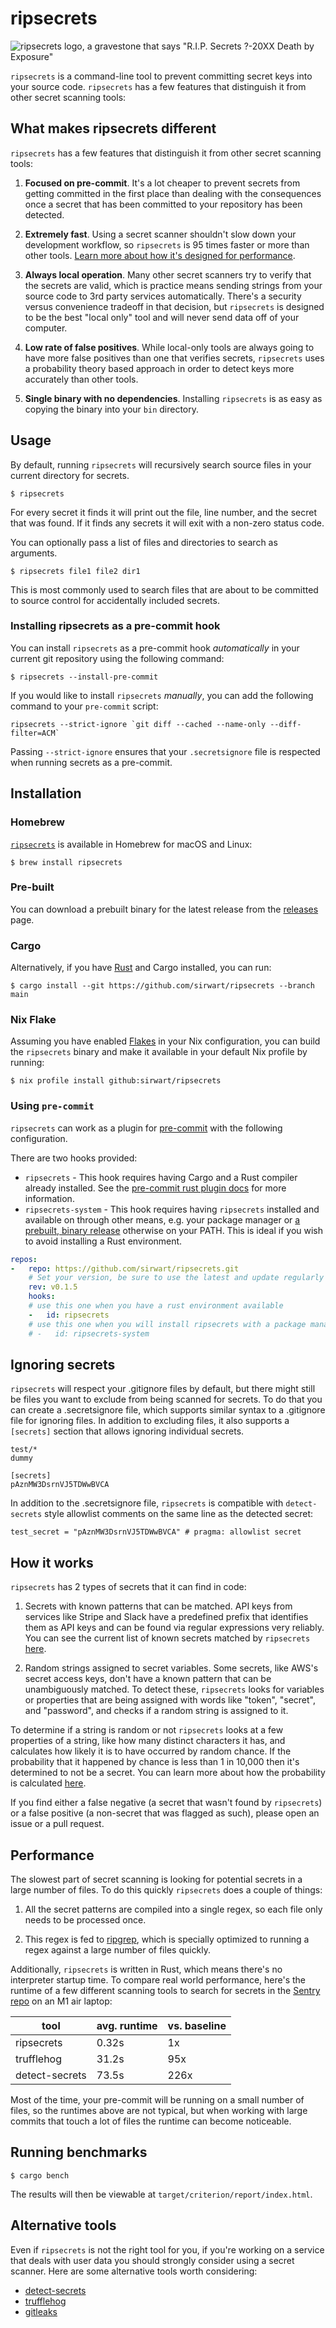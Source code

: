 # ripsecrets

![ripsecrets logo, a gravestone that says "R.I.P. Secrets ?-20XX Death by Exposure"](.github/ripsecrets-logo.svg)

`ripsecrets` is a command-line tool to prevent committing secret keys into your source code. `ripsecrets` has a few features that distinguish it from other secret scanning tools:

## What makes ripsecrets different

`ripsecrets` has a few features that distinguish it from other secret scanning tools:

1. **Focused on pre-commit**. It's a lot cheaper to prevent secrets from getting committed in the first place than dealing with the consequences once a secret that has been committed to your repository has been detected.

2. **Extremely fast**. Using a secret scanner shouldn't slow down your development workflow, so `ripsecrets` is 95 times faster or more than other tools. [Learn more about how it's designed for performance](#performance).

3. **Always local operation**. Many other secret scanners try to verify that the secrets are valid, which is practice means sending strings from your source code to 3rd party services automatically. There's a security versus convenience tradeoff in that decision, but `ripsecrets` is designed to be the best "local only" tool and will never send data off of your computer.

4. **Low rate of false positives**. While local-only tools are always going to have more false positives than one that verifies secrets, `ripsecrets` uses a probability theory based approach in order to detect keys more accurately than other tools.

5. **Single binary with no dependencies**. Installing `ripsecrets` is as easy as copying the binary into your `bin` directory.

## Usage

By default, running `ripsecrets` will recursively search source files in your current directory for secrets.

```
$ ripsecrets
```

For every secret it finds it will print out the file, line number, and the secret that was found. If it finds any secrets it will exit with a non-zero status code.

You can optionally pass a list of files and directories to search as arguments.

```
$ ripsecrets file1 file2 dir1
```

This is most commonly used to search files that are about to be committed to source control for accidentally included secrets. 

### Installing ripsecrets as a pre-commit hook 

You can install `ripsecrets` as a pre-commit hook _automatically_ in your current git repository using the following command:

```
$ ripsecrets --install-pre-commit
```

If you would like to install `ripsecrets` _manually_, you can add the following command to your `pre-commit` script:

```
ripsecrets --strict-ignore `git diff --cached --name-only --diff-filter=ACM`
```

Passing `--strict-ignore` ensures that your `.secretsignore` file is respected when running secrets as a pre-commit.

## Installation

### Homebrew

[`ripsecrets`](https://formulae.brew.sh/formula/ripsecrets) is available in Homebrew for macOS and Linux:

```
$ brew install ripsecrets
```

### Pre-built

You can download a prebuilt binary for the latest release from the [releases](https://github.com/sirwart/secrets/releases) page.

### Cargo

Alternatively, if you have [Rust](https://www.rust-lang.org/tools/install) and Cargo installed, you can run:

```
$ cargo install --git https://github.com/sirwart/ripsecrets --branch main
```

### Nix Flake

Assuming you have enabled [Flakes](https://nixos.wiki/wiki/Flakes) in your Nix configuration, you can build the `ripsecrets` binary and make it available in your default Nix profile by running:
```
$ nix profile install github:sirwart/ripsecrets
```

### Using `pre-commit`

`ripsecrets` can work as a plugin for [pre-commit](https://pre-commit.com/) with
the following configuration.

There are two hooks provided:

- `ripsecrets` - This hook requires having Cargo and a Rust compiler already installed.
   See the [pre-commit rust plugin docs](https://pre-commit.com/#rust) for more
   information.
- `ripsecrets-system` - This hook requires having `ripsecrets` installed and available
   on through other means, e.g. your package manager or
   [a prebuilt, binary release](https://github.com/sirwart/ripsecrets/releases)
   otherwise on your PATH. This is ideal if you wish to avoid installing a Rust environment.

```yaml
repos:
-   repo: https://github.com/sirwart/ripsecrets.git
    # Set your version, be sure to use the latest and update regularly or use 'main'
    rev: v0.1.5
    hooks:
    # use this one when you have a rust environment available
    -   id: ripsecrets
    # use this one when you will install ripsecrets with a package manager
    # -   id: ripsecrets-system
```

## Ignoring secrets

`ripsecrets` will respect your .gitignore files by default, but there might still be files you want to exclude from being scanned for secrets. To do that you can create a .secretsignore file, which supports similar syntax to a .gitignore file for ignoring files. In addition to excluding files, it also supports a `[secrets]` section that allows ignoring individual secrets.

```
test/*
dummy

[secrets]
pAznMW3DsrnVJ5TDWwBVCA
```

In addition to the .secretsignore file, `ripsecrets` is compatible with `detect-secrets` style allowlist comments on the same line as the detected secret:

```
test_secret = "pAznMW3DsrnVJ5TDWwBVCA" # pragma: allowlist secret
```

## How it works

 `ripsecrets` has 2 types of secrets that it can find in code:

1. Secrets with known patterns that can be matched. API keys from services like Stripe and Slack have a predefined prefix that identifies them as API keys and can be found via regular expressions very reliably. You can see the current list of known secrets matched by `ripsecrets` [here](https://github.com/sirwart/ripsecrets/blob/main/src/find_secrets.rs#L17).

2. Random strings assigned to secret variables. Some secrets, like AWS's secret access keys, don't have a known pattern that can be unambiguously matched. To detect these, `ripsecrets` looks for variables or properties that are being assigned with words like "token", "secret", and "password", and checks if a random string is assigned to it.

To determine if a string is random or not `ripsecrets` looks at a few properties of a string, like how many distinct characters it has, and calculates how likely it is to have occurred by random chance. If the probability that it happened by chance is less than 1 in 10,000 then it's determined to not be a secret. You can learn more about how the probability is calculated [here](https://github.com/sirwart/ripsecrets/blob/main/src/p_random.rs#L7).

If you find either a false negative (a secret that wasn't found by `ripsecrets`) or a false positive (a non-secret that was flagged as such), please open an issue or a pull request.

## Performance

The slowest part of secret scanning is looking for potential secrets in a large number of files. To do this quickly `ripsecrets` does a couple of things:

1. All the secret patterns are compiled into a single regex, so each file only needs to be processed once.

2. This regex is fed to [ripgrep](https://github.com/BurntSushi/ripgrep), which is specially optimized to running a regex against a large number of files quickly.

Additionally, `ripsecrets` is written in Rust, which means there's no interpreter startup time. To compare real world performance, here's the runtime of a few different scanning tools to search for secrets in the [Sentry repo](https://github.com/getsentry/sentry) on an M1 air laptop:

| tool           | avg. runtime | vs. baseline |
| -------------- | ------------ | ------------ |
| ripsecrets     | 0.32s        | 1x           |
| trufflehog     | 31.2s        | 95x          |
| detect-secrets | 73.5s        | 226x         |

Most of the time, your pre-commit will be running on a small number of files, so the runtimes above are not typical, but when working with large commits that touch a lot of files the runtime can become noticeable.

## Running benchmarks

```shell
$ cargo bench
```

The results will then be viewable at `target/criterion/report/index.html`.

## Alternative tools

Even if `ripsecrets` is not the right tool for you, if you're working on a service that deals with user data you should strongly consider using a secret scanner. Here are some alternative tools worth considering:

- [detect-secrets](https://github.com/Yelp/detect-secrets)
- [trufflehog](https://github.com/trufflesecurity/trufflehog)
- [gitleaks](https://github.com/zricethezav/gitleaks)
